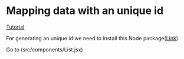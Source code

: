 # Mapping data with an unique id

[Tutorial](https://www.youtube.com/watch?v=Dj7ynTdhy1Q&list=PLgH5QX0i9K3rGtitufynBKMy5gAFpa1y8&index=13)


For generating an unique id we need to install this Node package([Link](https://www.npmjs.com/package/uuid))


Go to (src/components/List.jsx)


